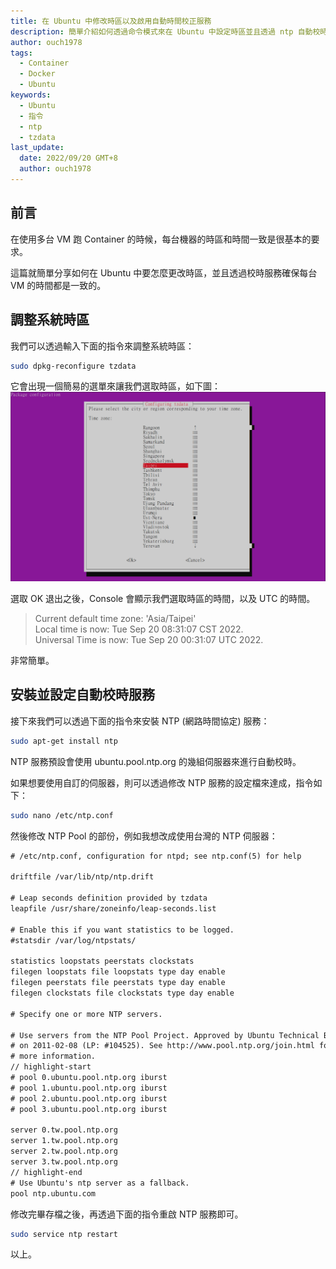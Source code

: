 ```yaml
---
title: 在 Ubuntu 中修改時區以及啟用自動時間校正服務
description: 簡單介紹如何透過命令模式來在 Ubuntu 中設定時區並且透過 ntp 自動校時。
author: ouch1978
tags: 
  - Container
  - Docker
  - Ubuntu
keywords:
  - Ubuntu
  - 指令
  - ntp
  - tzdata
last_update:
  date: 2022/09/20 GMT+8
  author: ouch1978  
---
```


## 前言

在使用多台 VM 跑 Container 的時候，每台機器的時區和時間一致是很基本的要求。

這篇就簡單分享如何在 Ubuntu 中要怎麼更改時區，並且透過校時服務確保每台 VM 的時間都是一致的。

## 調整系統時區

我們可以透過輸入下面的指令來調整系統時區：

```sh
sudo dpkg-reconfigure tzdata
```

它會出現一個簡易的選單來讓我們選取時區，如下圖：
![透過 tzdata 調整時區](configure-timezone-with-tzdata.png "透過 tzdata 調整時區")

選取 OK 退出之後，Console 會顯示我們選取時區的時間，以及 UTC 的時間。

> Current default time zone: 'Asia/Taipei' <br/>
> Local time is now:      Tue Sep 20 08:31:07 CST 2022. <br/>
> Universal Time is now:  Tue Sep 20 00:31:07 UTC 2022. <br/>

非常簡單。

## 安裝並設定自動校時服務

接下來我們可以透過下面的指令來安裝 NTP (網路時間協定) 服務：

```sh
sudo apt-get install ntp
```

NTP 服務預設會使用 ubuntu.pool.ntp.org 的幾組伺服器來進行自動校時。

如果想要使用自訂的伺服器，則可以透過修改 NTP 服務的設定檔來達成，指令如下：

```sh
sudo nano /etc/ntp.conf
```

然後修改 NTP Pool 的部份，例如我想改成使用台灣的 NTP 伺服器：

```txt title="/etc/ntp.conf"
# /etc/ntp.conf, configuration for ntpd; see ntp.conf(5) for help

driftfile /var/lib/ntp/ntp.drift

# Leap seconds definition provided by tzdata
leapfile /usr/share/zoneinfo/leap-seconds.list

# Enable this if you want statistics to be logged.
#statsdir /var/log/ntpstats/

statistics loopstats peerstats clockstats
filegen loopstats file loopstats type day enable
filegen peerstats file peerstats type day enable
filegen clockstats file clockstats type day enable

# Specify one or more NTP servers.

# Use servers from the NTP Pool Project. Approved by Ubuntu Technical Board
# on 2011-02-08 (LP: #104525). See http://www.pool.ntp.org/join.html for
# more information.
// highlight-start
# pool 0.ubuntu.pool.ntp.org iburst
# pool 1.ubuntu.pool.ntp.org iburst
# pool 2.ubuntu.pool.ntp.org iburst
# pool 3.ubuntu.pool.ntp.org iburst

server 0.tw.pool.ntp.org
server 1.tw.pool.ntp.org
server 2.tw.pool.ntp.org
server 3.tw.pool.ntp.org
// highlight-end
# Use Ubuntu's ntp server as a fallback.
pool ntp.ubuntu.com
```

修改完畢存檔之後，再透過下面的指令重啟 NTP 服務即可。

```sh
sudo service ntp restart
```

以上。
